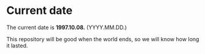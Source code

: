 # Current date

The current date is **1997.10.08.** (YYYY.MM.DD.)

This repository will be good when the world ends, so we will know how long it lasted.